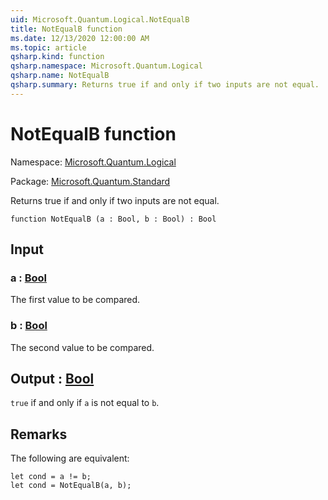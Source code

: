 ```yaml
---
uid: Microsoft.Quantum.Logical.NotEqualB
title: NotEqualB function
ms.date: 12/13/2020 12:00:00 AM
ms.topic: article
qsharp.kind: function
qsharp.namespace: Microsoft.Quantum.Logical
qsharp.name: NotEqualB
qsharp.summary: Returns true if and only if two inputs are not equal.
---
```


# NotEqualB function

Namespace: [Microsoft.Quantum.Logical](xref:Microsoft.Quantum.Logical)

Package: [Microsoft.Quantum.Standard](https://nuget.org/packages/Microsoft.Quantum.Standard)


Returns true if and only if two inputs are not equal.

```qsharp
function NotEqualB (a : Bool, b : Bool) : Bool
```


## Input

### a : [Bool](xref:microsoft.quantum.lang-ref.bool)

The first value to be compared.


### b : [Bool](xref:microsoft.quantum.lang-ref.bool)

The second value to be compared.



## Output : [Bool](xref:microsoft.quantum.lang-ref.bool)

`true` if and only if `a` is not equal to `b`.

## Remarks

The following are equivalent:```Q#let cond = a != b;let cond = NotEqualB(a, b);```